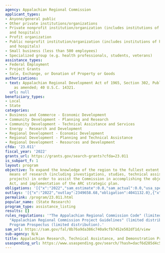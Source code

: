 ```yaml
---
agency: Appalachian Regional Commission
applicant_types:
- Anyone/general public
- Other private institutions/organizations
- Private nonprofit institution/organization (includes institutions of higher education
  and hospitals)
- Profit organization
- Public nonprofit institution/organization (includes institutions of higher education
  and hospitals)
- Small business (less than 500 employees)
- Specialized group (e.g. health professionals, students, veterans)
assistance_types:
- Federal Employment
- Project Grants
- Sale, Exchange, or Donation of Property or Goods
authorizations:
- text: Appalachian Regional Development Act of 1965, Section 302, Public Law 89-4,
    as amended; 40 U.S.C. 14321.
  url: null
beneficiary_types:
- Local
- State
categories:
- Business and Commerce - Economic Development
- Community Development - Planning and Research
- Community Development - Technical Assistance and Services
- Energy - Research and Development
- Regional Development - Economic Development
- Regional Development - Planning and Technical Assistance
- Regional Development - Resources and Development
cfda: '23.011'
fiscal_year: '2022'
grants_url: https://grants.gov/search-grants?cfda=23.011
is_subpart_f: 1
layout: program
objective: To expand the knowledge of the region to the fullest extent possible by
  means of research (including investigations, studies, technical assistance and demonstration
  projects) in order to assist the Commission in accomplishing the objectives of the
  Act, and implementation of the ARC strategic plan.
obligations: '[{"x":"2022","sam_estimate":0.0,"sam_actual":0.0,"usa_spending_actual":3912239.0},{"x":"2023","sam_estimate":0.0,"sam_actual":0.0,"usa_spending_actual":5512289.0},{"x":"2024","sam_estimate":0.0,"sam_actual":0.0,"usa_spending_actual":3458113.0}]'
outlays: '[{"x":"2022","outlay":2349658.68,"obligation":4041132.0},{"x":"2023","outlay":474824.0,"obligation":5274496.0},{"x":"2024","outlay":0.0,"obligation":3458113.0}]'
permalink: /program/23.011.html
popular_name: (State Research)
program_type: assistance_listing
results: []
rules_regulations: '"The Appalachian Regional Commission Code" (limited distribution);
  "Appalachian Regional Commission Project Guidelines" (limited distribution); Research
  Program Prospectus (limited distribution).'
sam_url: https://sam.gov/fal/8b76a9da386c740a9cfb7452e502df1d/view
sub-agency: N/A
title: Appalachian Research, Technical Assistance, and Demonstration Projects
usaspending_url: https://www.usaspending.gov/search/?hash=dacf6d285d4c57e003c63d76822a1a13
---
```

